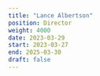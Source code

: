 ```yaml
---
title: "Lance Albertson"
position: Director
weight: 4000
date: 2023-03-29
start: 2023-03-27
end: 2025-03-30
draft: false
---
```


